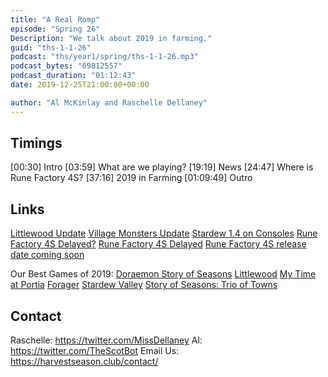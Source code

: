 ```yaml
---
title: "A Real Romp"
episode: "Spring 26"
Description: "We talk about 2019 in farming."
guid: "ths-1-1-26"
podcast: "ths/year1/spring/ths-1-1-26.mp3"
podcast_bytes: "69812557"
podcast_duration: "01:12:43"
date: 2019-12-25T21:00:00+00:00

author: "Al McKinlay and Raschelle Dellaney"
---
```


## Timings

[00:30] Intro
[03:59] What are we playing?
[19:19] News
[24:47] Where is Rune Factory 4S?
[37:16] 2019 in Farming
[01:09:49] Outro

## Links

[Littlewood Update](https://steamcommunity.com/games/894940/announcements/detail/3461510768020217608)
[Village Monsters Update](https://steamcommunity.com/games/679830/announcements/detail/1694972357163044744)
[Stardew 1.4 on Consoles](https://www.stardewvalley.net/1-4-content-update-out-now-on-switch-ps4-and-xbox/)
[Rune Factory 4S Delayed?](https://www.siliconera.com/rune-factory-4-special-likely-delayed-in-west-to-late-february-2020/)
[Rune Factory 4S Delayed](https://twitter.com/heylisten_me/status/1206605683828969473)
[Rune Factory 4S release date coming soon](https://twitter.com/XSEEDGames/status/1206634861437554692)

Our Best Games of 2019:
[Doraemon Story of Seasons](https://www.nintendo.com/games/detail/doraemon-story-of-seasons-switch/)
[Littlewood](https://store.steampowered.com/app/894940/Littlewood/)
[My Time at Portia](https://store.steampowered.com/app/666140/My_Time_At_Portia/)
[Forager](https://www.nintendo.co.uk/Games/Nintendo-Switch-download-software/Forager-1501105.html)
[Stardew Valley](https://www.stardewvalley.net/)
[Story of Seasons: Trio of Towns](https://www.nintendo.com/games/detail/story-of-seasons-trio-of-towns-3ds/)

## Contact

Raschelle: https://twitter.com/MissDellaney
Al: https://twitter.com/TheScotBot
Email Us: https://harvestseason.club/contact/
